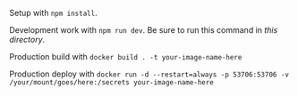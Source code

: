 Setup with `npm install`.

Development work with `npm run dev`. Be sure to run this command in *this directory*.

Production build with `docker build . -t your-image-name-here`

Production deploy with `docker run -d --restart=always -p 53706:53706 -v /your/mount/goes/here:/secrets your-image-name-here`
